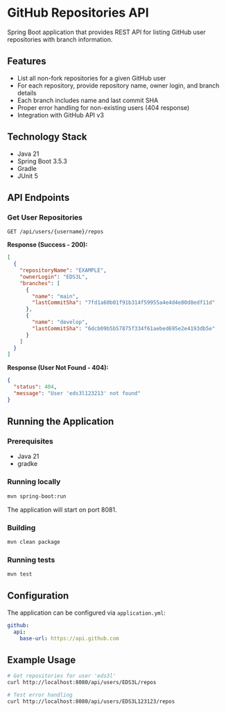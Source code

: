 # GitHub Repositories API

Spring Boot application that provides REST API for listing GitHub user repositories with branch information.

## Features

- List all non-fork repositories for a given GitHub user
- For each repository, provide repository name, owner login, and branch details
- Each branch includes name and last commit SHA
- Proper error handling for non-existing users (404 response)
- Integration with GitHub API v3

## Technology Stack

- Java 21
- Spring Boot 3.5.3
- Gradle
- JUnit 5

## API Endpoints

### Get User Repositories
```
GET /api/users/{username}/repos
```

**Response (Success - 200):**
```json
[
  {
    "repositoryName": "EXAMPLE",
    "ownerLogin": "EDS3L",
    "branches": [
      {
        "name": "main",
        "lastCommitSha": "7fd1a60b01f91b314f59955a4e4d4e80d8edf11d"
      },
      {
        "name": "develop",
        "lastCommitSha": "6dcb09b5b57875f334f61aebed695e2e4193db5e"
      }
    ]
  }
]
```

**Response (User Not Found - 404):**
```json
{
  "status": 404,
  "message": "User 'eds3l123213' not found"
}
```

## Running the Application

### Prerequisites
- Java 21
- gradke

### Running locally
```bash
mvn spring-boot:run
```

The application will start on port 8081.

### Building
```bash
mvn clean package
```

### Running tests
```bash
mvn test
```

## Configuration

The application can be configured via `application.yml`:

```yaml
github:
  api:
    base-url: https://api.github.com
```

## Example Usage

```bash
# Get repositories for user 'eds3l'
curl http://localhost:8080/api/users/EDS3L/repos

# Test error handling
curl http://localhost:8080/api/users/EDS3L123123/repos
```

